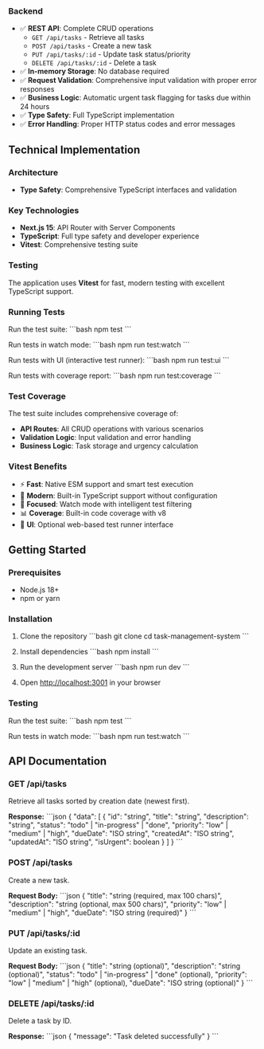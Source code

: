 ### Backend
- ✅ **REST API**: Complete CRUD operations
  - `GET /api/tasks` - Retrieve all tasks
  - `POST /api/tasks` - Create a new task
  - `PUT /api/tasks/:id` - Update task status/priority
  - `DELETE /api/tasks/:id` - Delete a task
- ✅ **In-memory Storage**: No database required
- ✅ **Request Validation**: Comprehensive input validation with proper error responses
- ✅ **Business Logic**: Automatic urgent task flagging for tasks due within 24 hours
- ✅ **Type Safety**: Full TypeScript implementation
- ✅ **Error Handling**: Proper HTTP status codes and error messages

## Technical Implementation

### Architecture
- **Type Safety**: Comprehensive TypeScript interfaces and validation

### Key Technologies
- **Next.js 15**: API Router with Server Components
- **TypeScript**: Full type safety and developer experience
- **Vitest**: Comprehensive testing suite

### Testing

The application uses **Vitest** for fast, modern testing with excellent TypeScript support.

### Running Tests

Run the test suite:
\`\`\`bash
npm test
\`\`\`

Run tests in watch mode:
\`\`\`bash
npm run test:watch
\`\`\`

Run tests with UI (interactive test runner):
\`\`\`bash
npm run test:ui
\`\`\`

Run tests with coverage report:
\`\`\`bash
npm run test:coverage
\`\`\`

### Test Coverage

The test suite includes comprehensive coverage of:

- **API Routes**: All CRUD operations with various scenarios
- **Validation Logic**: Input validation and error handling  
- **Business Logic**: Task storage and urgency calculation

### Vitest Benefits

- ⚡ **Fast**: Native ESM support and smart test execution
- 🔧 **Modern**: Built-in TypeScript support without configuration
- 🎯 **Focused**: Watch mode with intelligent test filtering
- 📊 **Coverage**: Built-in code coverage with v8
- 🎨 **UI**: Optional web-based test runner interface

## Getting Started

### Prerequisites
- Node.js 18+ 
- npm or yarn

### Installation

1. Clone the repository
\`\`\`bash
git clone <repository-url>
cd task-management-system
\`\`\`

2. Install dependencies
\`\`\`bash
npm install
\`\`\`

3. Run the development server
\`\`\`bash
npm run dev
\`\`\`

4. Open [http://localhost:3001](http://localhost:3001) in your browser

### Testing

Run the test suite:
\`\`\`bash
npm test
\`\`\`

Run tests in watch mode:
\`\`\`bash
npm run test:watch
\`\`\`

## API Documentation

### GET /api/tasks
Retrieve all tasks sorted by creation date (newest first).

**Response:**
\`\`\`json
{
  "data": [
    {
      "id": "string",
      "title": "string",
      "description": "string",
      "status": "todo" | "in-progress" | "done",
      "priority": "low" | "medium" | "high",
      "dueDate": "ISO string",
      "createdAt": "ISO string",
      "updatedAt": "ISO string",
      "isUrgent": boolean
    }
  ]
}
\`\`\`

### POST /api/tasks
Create a new task.

**Request Body:**
\`\`\`json
{
  "title": "string (required, max 100 chars)",
  "description": "string (optional, max 500 chars)",
  "priority": "low" | "medium" | "high",
  "dueDate": "ISO string (required)"
}
\`\`\`

### PUT /api/tasks/:id
Update an existing task.

**Request Body:**
\`\`\`json
{
  "title": "string (optional)",
  "description": "string (optional)",
  "status": "todo" | "in-progress" | "done" (optional),
  "priority": "low" | "medium" | "high" (optional),
  "dueDate": "ISO string (optional)"
}
\`\`\`

### DELETE /api/tasks/:id
Delete a task by ID.

**Response:**
\`\`\`json
{
  "message": "Task deleted successfully"
}
\`\`\`
